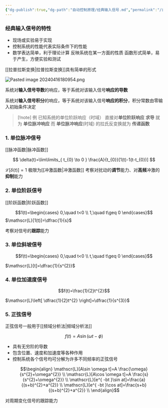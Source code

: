 ```yaml
---
{"dg-publish":true,"dg-path":"自动控制原理/经典输入信号.md","permalink":"/自动控制原理/经典输入信号/","dgPassFrontmatter":true,"noteIcon":"","created":"2024-05-21T15:20:28.627+08:00","updated":"2024-09-03T23:32:35.799+08:00"}
---
```


### 经典输入信号的特性
- 现场或实验易于实现 
- 控制系统的性能代表实际条件下的性能 
- 数学表达简单，利于理论计算
反映系统在某一方面的性质
函数形式简单，易于产生，方便实验和测试

[[拉普拉斯变换\|拉普拉斯变换]]具有简单的形式

![Pasted image 20240416180954.png](/img/user/%E5%8A%9F%E8%83%BD%E6%80%A7%E6%96%87%E4%BB%B6%E5%A4%B9/%E8%BD%BD%E5%85%A5%E7%9A%84%E5%AA%92%E4%BD%93%E8%B5%84%E6%BA%90/Pasted%20image%2020240416180954.png)

系统对**输入信号导数**的响应，等于系统对该输入信号**响应的导数**

系统对**输入信号积分**的响应，等于系统对该输入信号**响应的积分**，积分常数由零输入初始条件决定

>[!note] 例
>已知系统的单位阶跃响应（时域）
>直接对**单位阶跃响应** **求导** 就为 **单位脉冲响应**
>而 **单位脉冲响应**(时域) 的拉氏反变换就为 **传递函数**

### 1. 单位脉冲信号
[[脉冲函数\|脉冲函数]]

$$
\delta(t)=\lim\limits_{ t_{0} \to 0 } \frac{A}{t_{0}}[1(t)-1(t-t_{0})]
$$

$\mathscr{L}[\delta(t)]=1$
极限为[[冲激函数\|冲激函数]]
考察对扰动的**调节**能力、对**高频**冲激的**抑制**能力
### 2. 单位阶跃信号
[[阶跃函数\|阶跃函数]]

 $$1(t)=\begin{cases}
0,\quad t<0 \\
1,\quad t\geq 0
\end{cases}$$
$\mathscr{L}[1(t)]=\dfrac{1}{s}$

考察对信号的**跟踪**能力

### 3. 单位斜坡信号
$$f(t)=\begin{cases}
0,\quad t<0 \\
t,\quad t\geq 0
\end{cases}$$

$\mathscr{L}[t]=\dfrac{1}{s^{2}}$

### 4. 单位加速度信号
$$f(t)=\frac{1}{2}t^{2}$$


$\mathscr{L}\left[ \dfrac{1}{2}t^{2} \right]=\dfrac{1}{s^{3}}$

### 5. 正弦信号
正弦信号一般用于[[频域分析法\|频域分析法]]

$$
f(t)=A\sin (\omega t-\phi)
$$

- 具有无穷阶的导数
- 包含位置、速度和加速度等各种作用 
- 控制系统各个信号均可分解为许多不同频率的正弦信号 


$$\begin{align}
\mathscr{L}[A\sin \omega t]=A \frac{\omega}{s^{2}+\omega^{2}} \\
\mathscr{L}[A\cos \omega t]=A \frac{s}{s^{2}+\omega^{2}} \\ 
\mathscr{L}[e^{ -bt }\sin at]=\frac{a}{(s+b)^{2}+a^{2}} \\
\mathscr{L}[e^{ -bt }\cos at]=\frac{s+b}{(s+b)^{2}+a^{2}} \\
\end{align}$$

对周期变化信号的跟踪能力

